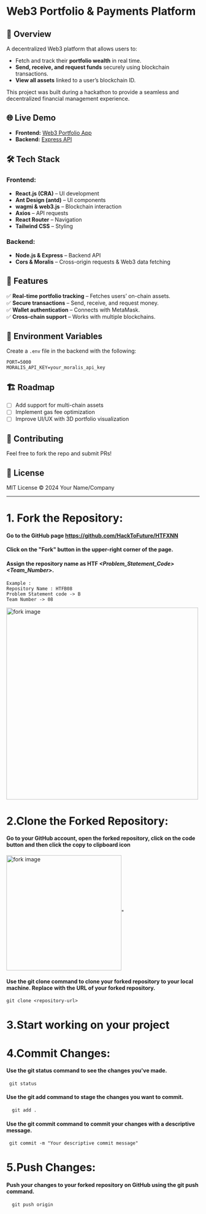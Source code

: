 # Web3 Portfolio & Payments Platform

## 🚀 Overview
A decentralized Web3 platform that allows users to:
- Fetch and track their **portfolio wealth** in real time.
- **Send, receive, and request funds** securely using blockchain transactions.
- **View all assets** linked to a user’s blockchain ID.

This project was built during a hackathon to provide a seamless and decentralized financial management experience.

## 🌐 Live Demo
- **Frontend:** [Web3 Portfolio App](https://frontend-ruby-iota-72.vercel.app/)
- **Backend:** [Express API](https://backend-fgea.onrender.com/)

## 🛠 Tech Stack
### **Frontend:**
- **React.js (CRA)** – UI development
- **Ant Design (antd)** – UI components
- **wagmi & web3.js** – Blockchain interaction
- **Axios** – API requests
- **React Router** – Navigation
- **Tailwind CSS** – Styling

### **Backend:**
- **Node.js & Express** – Backend API
- **Cors & Moralis** – Cross-origin requests & Web3 data fetching

## 🎯 Features
✅ **Real-time portfolio tracking** – Fetches users’ on-chain assets.  
✅ **Secure transactions** – Send, receive, and request money.  
✅ **Wallet authentication** – Connects with MetaMask.  
✅ **Cross-chain support** – Works with multiple blockchains.  

## 🔧 Environment Variables
Create a `.env` file in the backend with the following:
```env
PORT=5000
MORALIS_API_KEY=your_moralis_api_key
```

## 🏗 Roadmap
- [ ] Add support for multi-chain assets
- [ ] Implement gas fee optimization
- [ ] Improve UI/UX with 3D portfolio visualization

## 🤝 Contributing
Feel free to fork the repo and submit PRs!

## 📜 License
MIT License © 2024 Your Name/Company

---




# 1. Fork the Repository:
  #### Go to the GitHub page https://github.com/HackToFuture/HTFXNN <br>
  #### Click on the "Fork" button in the upper-right corner of the page.
  #### Assign the repository name as HTF *<Problem_Statement_Code><Team_Number>*.
  ```
Example :
Repository Name : HTFB08
Problem Statement code -> B
Team Number -> 08
```
  <img align="center" width = "500" src = "https://docs.github.com/assets/cb-40742/mw-1440/images/help/repository/fork-button.webp" alt="fork image"/>

# 2.Clone the Forked Repository:
  #### Go to your GitHub account, open the forked repository, click on the code button and then click the copy to clipboard icon
 <img align="center" width = "300" src = "https://docs.github.com/assets/cb-69468/mw-1440/images/help/repository/https-url-clone-cli.webp" alt="fork image"/>"
  #### Use the git clone command to clone your forked repository to your local machine. Replace   <repository-url> with the URL of your forked repository.
  ```
  git clone <repository-url>
```


# 3.Start working on your project

# 4.Commit Changes:
  #### Use the git status command to see the changes you've made.<br>
   ```
    git status
 ```
  

  #### Use the git add command to stage the changes you want to commit.<br>
  ```
    git add .
 ```
      
  #### Use the git commit command to commit your changes with a descriptive message.<br>
   ```
    git commit -m "Your descriptive commit message"
 ```
  

# 5.Push Changes:
  #### Push your changes to your forked repository on GitHub using the git push command.<br>
  ```
    git push origin
 ```
